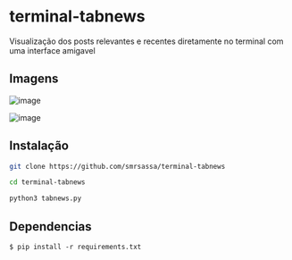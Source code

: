 # terminal-tabnews

Visualização dos posts relevantes e recentes diretamente no terminal com uma interface amigavel

## Imagens

![image](https://raw.githubusercontent.com/smrsassa/terminal-tabnews/main/images/content.png)

![image](https://raw.githubusercontent.com/smrsassa/terminal-tabnews/main/images/postView.png)

## Instalação

```bash
git clone https://github.com/smrsassa/terminal-tabnews
```
```bash
cd terminal-tabnews
```
```py
python3 tabnews.py
```

## Dependencias

```
$ pip install -r requirements.txt
```
